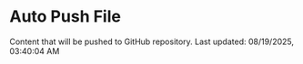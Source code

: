 # Auto Push File

Content that will be pushed to GitHub repository.
Last updated: 08/19/2025, 03:40:04 AM